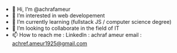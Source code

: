 - 👋 Hi, I’m @achrafameur
- 👀 I’m interested in web developement
- 🌱 I’m currently learning (fullstack JS / computer science degree) 
- 💞️ I’m looking to collaborate in the field of IT 
- 📫 How to reach me :
     LinkedIn : achraf ameur 
     email : achref.ameur1925@gmail.com 
 
<!---
achrafameur/achrafameur is a ✨ special ✨ repository because its `README.md` (this file) appears on your GitHub profile.
You can click the Preview link to take a look at your changes.
--->
